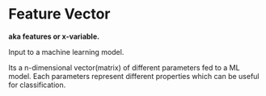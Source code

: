 # Feature Vector

**aka features or x-variable.**

Input to a machine learning model.

Its a n-dimensional vector(matrix) of different parameters fed to a ML model. Each parameters represent different properties which can be useful for classification.
